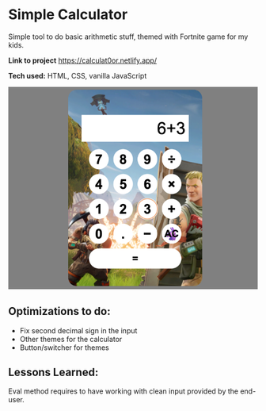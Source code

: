 # Simple Calculator

Simple tool to do basic arithmetic stuff, themed with Fortnite game for my kids.

**Link to project** https://calculat0or.netlify.app/

**Tech used:** HTML, CSS, vanilla JavaScript

![Calculator](assets/calculator.png)

## Optimizations to do:

- Fix second decimal sign in the input
- Other themes for the calculator
- Button/switcher for themes

## Lessons Learned:

Eval method requires to have working with clean input provided by the end-user.
